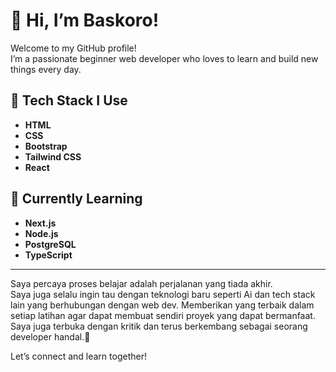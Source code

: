 # 👋 Hi, I’m Baskoro!

Welcome to my GitHub profile!  
I’m a passionate beginner web developer who loves to learn and build new things every day.

## 🚀 Tech Stack I Use
- **HTML**
- **CSS**
- **Bootstrap**
- **Tailwind CSS**
- **React**

## 🌱 Currently Learning
- **Next.js**
- **Node.js**
- **PostgreSQL**
- **TypeScript**

---

Saya percaya proses belajar adalah perjalanan yang tiada akhir.  
Saya juga selalu ingin tau dengan teknologi baru seperti Ai dan tech stack lain yang berhubungan dengan web dev.
Memberikan yang terbaik dalam setiap latihan agar dapat membuat sendiri proyek yang dapat bermanfaat.
Saya juga terbuka dengan kritik dan terus berkembang sebagai seorang developer handal.🚀

Let’s connect and learn together!  
